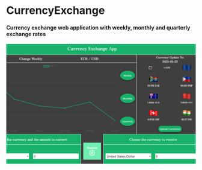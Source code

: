 # CurrencyExchange

#### Currency exchange web application with weekly, monthly and quarterly exchange rates

![App Screenshot|100x10](https://github.com/David92p/CurrencyExchange/blob/main/src/assets/images/desktop.png)
